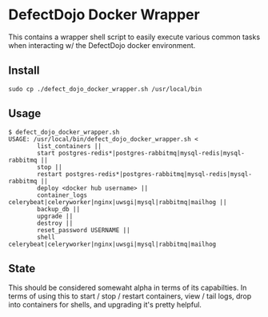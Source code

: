 # DefectDojo Docker Wrapper
This contains a wrapper shell script to easily execute various common tasks when interacting w/ the DefectDojo docker environment.

## Install
`sudo cp ./defect_dojo_docker_wrapper.sh /usr/local/bin`

## Usage
```
$ defect_dojo_docker_wrapper.sh 
USAGE: /usr/local/bin/defect_dojo_docker_wrapper.sh <
        list_containers || 
        start postgres-redis*|postgres-rabbitmq|mysql-redis|mysql-rabbitmq || 
        stop || 
        restart postgres-redis*|postgres-rabbitmq|mysql-redis|mysql-rabbitmq || 
        deploy <docker hub username> || 
        container_logs celerybeat|celeryworker|nginx|uwsgi|mysql|rabbitmq|mailhog || 
        backup_db || 
        upgrade || 
        destroy || 
        reset_password USERNAME || 
        shell celerybeat|celeryworker|nginx|uwsgi|mysql|rabbitmq|mailhog
```

## State
This should be considered somewaht alpha in terms of its capabilties.  In terms of using this to start / stop / restart containers, view / tail logs, drop into containers for shells, and upgrading it's pretty helpful.
